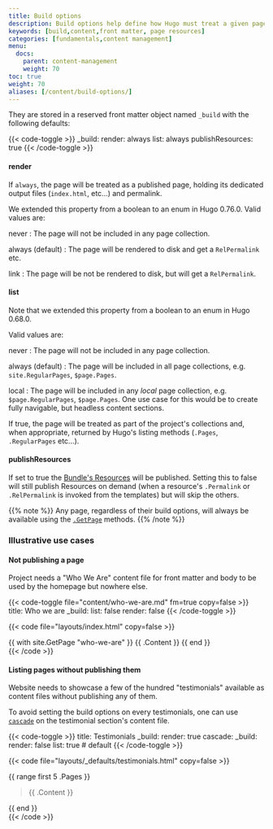 ```yaml
---
title: Build options
description: Build options help define how Hugo must treat a given page when building the site.
keywords: [build,content,front matter, page resources]
categories: [fundamentals,content management]
menu:
  docs:
    parent: content-management
    weight: 70
toc: true
weight: 70
aliases: [/content/build-options/]
---
```


They are stored in a reserved front matter object named `_build` with the following defaults:

{{< code-toggle >}}
_build:
  render: always
  list: always
  publishResources: true
{{< /code-toggle >}}

#### render

If `always`, the page will be treated as a published page, holding its dedicated output files (`index.html`, etc...) and permalink.

We extended this property from a boolean to an enum in Hugo 0.76.0. Valid values are:

never
: The page will not be included in any page collection.

always (default)
: The page will be rendered to disk and get a `RelPermalink` etc.

link
: The page will be not be rendered to disk, but will get a `RelPermalink`.

#### list

Note that we extended this property from a boolean to an enum in Hugo 0.68.0.

Valid values are:

never
: The page will not be included in any page collection.

always (default)
: The page will be included in all page collections, e.g. `site.RegularPages`, `$page.Pages`.

local
: The page will be included in any _local_ page collection, e.g. `$page.RegularPages`, `$page.Pages`. One use case for this would be to create fully navigable, but headless content sections.

If true, the page will be treated as part of the project's collections and, when appropriate, returned by Hugo's listing methods (`.Pages`, `.RegularPages` etc...).

#### publishResources

If set to true the [Bundle's Resources](/content-management/page-bundles) will be published.
Setting this to false will still publish Resources on demand (when a resource's `.Permalink` or `.RelPermalink` is invoked from the templates) but will skip the others.

{{% note %}}
Any page, regardless of their build options, will always be available using the [`.GetPage`](/functions/getpage) methods.
{{% /note %}}

### Illustrative use cases

#### Not publishing a page

Project needs a "Who We Are" content file for front matter and body to be used by the homepage but nowhere else.

{{< code-toggle file="content/who-we-are.md" fm=true copy=false >}}
title: Who we are
_build:
 list: false
 render: false
{{< /code-toggle >}}

{{< code file="layouts/index.html" copy=false >}}
<section id="who-we-are">
  {{ with site.GetPage "who-we-are" }}
    {{ .Content }}
  {{ end }}
</section>
{{< /code >}}

#### Listing pages without publishing them

Website needs to showcase a few of the hundred "testimonials" available as content files without publishing any of them.

To avoid setting the build options on every testimonials, one can use [`cascade`](/content-management/front-matter#front-matter-cascade) on the testimonial section's content file.

{{< code-toggle >}}
title: Testimonials
_build:
  render: true
cascade:
  _build:
    render: false
    list: true # default
{{< /code-toggle >}}

{{< code file="layouts/_defaults/testimonials.html" copy=false >}}
<section id="testimonials">
  {{ range first 5 .Pages }}
    <blockquote cite="{{ .Params.cite }}">
      {{ .Content }}
    </blockquote>
  {{ end }}
</section>
{{< /code >}}
